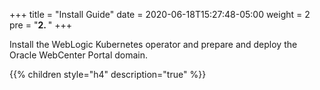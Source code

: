 +++
title = "Install Guide"
date = 2020-06-18T15:27:48-05:00
weight = 2
pre = "<b>2. </b>"
+++


Install the WebLogic Kubernetes operator and prepare and deploy the Oracle WebCenter Portal domain.

{{% children style="h4" description="true" %}}